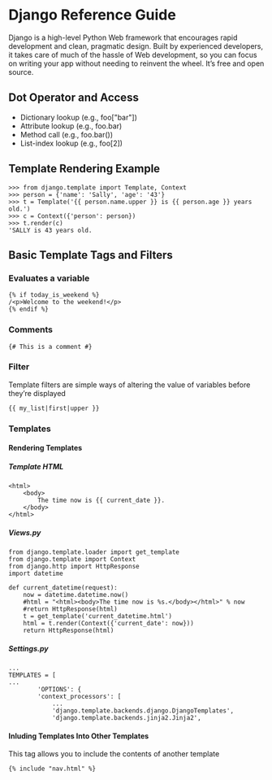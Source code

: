 # Django Reference Guide
Django is a high-level Python Web framework that encourages rapid development and clean, pragmatic design. Built by experienced developers, it takes care of much of the hassle of Web development, so you can focus on writing your app without needing to reinvent the wheel. It’s free and open source.

## Dot Operator and Access
* Dictionary lookup (e.g., foo["bar"])
* Attribute lookup (e.g., foo.bar)
* Method call (e.g., foo.bar())
* List-index lookup (e.g., foo[2])


## Template Rendering Example
    >>> from django.template import Template, Context
    >>> person = {'name': 'Sally', 'age': '43'}
    >>> t = Template('{{ person.name.upper }} is {{ person.age }} years old.')
    >>> c = Context({'person': person})
    >>> t.render(c)
    'SALLY is 43 years old.

## Basic Template Tags and Filters

### Evaluates a variable
    {% if today_is_weekend %}
    /<p>Welcome to the weekend!</p>
    {% endif %}

### Comments
    {# This is a comment #}

### Filter
Template filters are simple ways of altering the value of variables before they’re displayed

    {{ my_list|first|upper }}



### Templates
#### Rendering Templates
##### Template HTML 
    <html>
    	<body>
    		The time now is {{ current_date }}.
    	</body>
    </html>

##### Views.py
    from django.template.loader import get_template
    from django.template import Context
    from django.http import HttpResponse
    import datetime
    
    def current_datetime(request):
    	now = datetime.datetime.now()
    	#html = "<html><body>The time now is %s.</body></html>" % now
    	#return HttpResponse(html)
    	t = get_template('current_datetime.html')
    	html = t.render(Context({'current_date': now}))
    	return HttpResponse(html)

##### Settings.py
    ...
    TEMPLATES = [
    ...
            'OPTIONS': {
            'context_processors': [
                ...
                'django.template.backends.django.DjangoTemplates',
                'django.template.backends.jinja2.Jinja2',


#### Inluding Templates Into Other Templates
This tag allows you to include the contents of another template
    
    {% include "nav.html" %}




